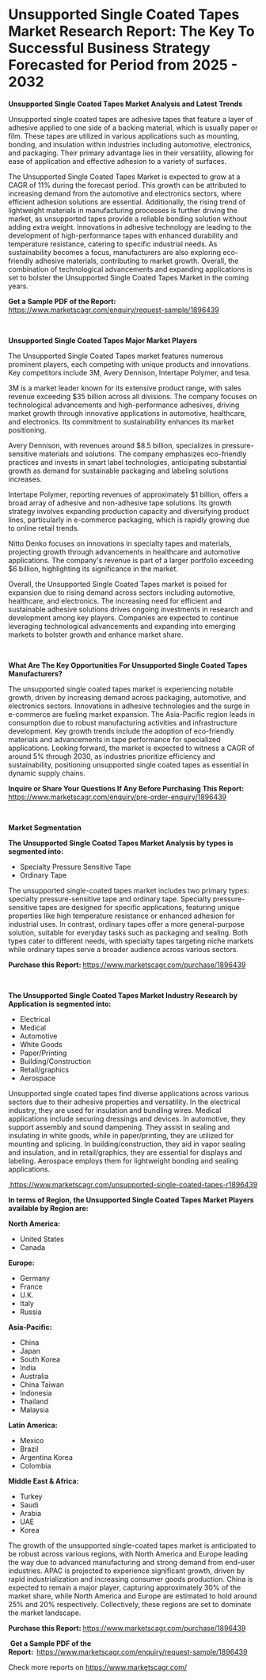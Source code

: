 <p><h1>Unsupported Single Coated Tapes Market Research Report: The Key To Successful Business Strategy Forecasted for Period from 2025 - 2032</h1></p><p><strong>Unsupported Single Coated Tapes Market Analysis and Latest Trends</strong></p>
<p><p>Unsupported single coated tapes are adhesive tapes that feature a layer of adhesive applied to one side of a backing material, which is usually paper or film. These tapes are utilized in various applications such as mounting, bonding, and insulation within industries including automotive, electronics, and packaging. Their primary advantage lies in their versatility, allowing for ease of application and effective adhesion to a variety of surfaces.</p><p>The Unsupported Single Coated Tapes Market is expected to grow at a CAGR of 11% during the forecast period. This growth can be attributed to increasing demand from the automotive and electronics sectors, where efficient adhesion solutions are essential. Additionally, the rising trend of lightweight materials in manufacturing processes is further driving the market, as unsupported tapes provide a reliable bonding solution without adding extra weight. Innovations in adhesive technology are leading to the development of high-performance tapes with enhanced durability and temperature resistance, catering to specific industrial needs. As sustainability becomes a focus, manufacturers are also exploring eco-friendly adhesive materials, contributing to market growth. Overall, the combination of technological advancements and expanding applications is set to bolster the Unsupported Single Coated Tapes Market in the coming years.</p></p>
<p><strong>Get a Sample PDF of the Report:&nbsp;</strong> <a href="https://www.marketscagr.com/enquiry/request-sample/1896439?utm_campaign=2887&utm_medium=2&utm_source=Github&utm_content=ia&utm_term=28032025&utm_id=unsupported-single-coated-tapes">https://www.marketscagr.com/enquiry/request-sample/1896439</a></p>
<p>&nbsp;</p>
<p><strong>Unsupported Single Coated Tapes Major Market Players</strong></p>
<p><p>The Unsupported Single Coated Tapes market features numerous prominent players, each competing with unique products and innovations. Key competitors include 3M, Avery Dennison, Intertape Polymer, and tesa. </p><p>3M is a market leader known for its extensive product range, with sales revenue exceeding $35 billion across all divisions. The company focuses on technological advancements and high-performance adhesives, driving market growth through innovative applications in automotive, healthcare, and electronics. Its commitment to sustainability enhances its market positioning.</p><p>Avery Dennison, with revenues around $8.5 billion, specializes in pressure-sensitive materials and solutions. The company emphasizes eco-friendly practices and invests in smart label technologies, anticipating substantial growth as demand for sustainable packaging and labeling solutions increases.</p><p>Intertape Polymer, reporting revenues of approximately $1 billion, offers a broad array of adhesive and non-adhesive tape solutions. Its growth strategy involves expanding production capacity and diversifying product lines, particularly in e-commerce packaging, which is rapidly growing due to online retail trends.</p><p>Nitto Denko focuses on innovations in specialty tapes and materials, projecting growth through advancements in healthcare and automotive applications. The company's revenue is part of a larger portfolio exceeding $6 billion, highlighting its significance in the market.</p><p>Overall, the Unsupported Single Coated Tapes market is poised for expansion due to rising demand across sectors including automotive, healthcare, and electronics. The increasing need for efficient and sustainable adhesive solutions drives ongoing investments in research and development among key players. Companies are expected to continue leveraging technological advancements and expanding into emerging markets to bolster growth and enhance market share.</p></p>
<p>&nbsp;</p>
<p><strong>What Are The Key Opportunities For Unsupported Single Coated Tapes Manufacturers?</strong></p>
<p><p>The unsupported single coated tapes market is experiencing notable growth, driven by increasing demand across packaging, automotive, and electronics sectors. Innovations in adhesive technologies and the surge in e-commerce are fueling market expansion. The Asia-Pacific region leads in consumption due to robust manufacturing activities and infrastructure development. Key growth trends include the adoption of eco-friendly materials and advancements in tape performance for specialized applications. Looking forward, the market is expected to witness a CAGR of around 5% through 2030, as industries prioritize efficiency and sustainability, positioning unsupported single coated tapes as essential in dynamic supply chains.</p></p>
<p><strong>Inquire or Share Your Questions If Any Before Purchasing This Report:</strong> <a href="https://www.marketscagr.com/enquiry/pre-order-enquiry/1896439?utm_campaign=2887&utm_medium=2&utm_source=Github&utm_content=ia&utm_term=28032025&utm_id=unsupported-single-coated-tapes">https://www.marketscagr.com/enquiry/pre-order-enquiry/1896439</a></p>
<p>&nbsp;</p>
<p><strong>Market Segmentation</strong></p>
<p><strong>The Unsupported Single Coated Tapes Market Analysis by types is segmented into:</strong></p>
<p><ul><li>Specialty Pressure Sensitive Tape</li><li>Ordinary Tape</li></ul></p>
<p><p>The unsupported single-coated tapes market includes two primary types: specialty pressure-sensitive tape and ordinary tape. Specialty pressure-sensitive tapes are designed for specific applications, featuring unique properties like high temperature resistance or enhanced adhesion for industrial uses. In contrast, ordinary tapes offer a more general-purpose solution, suitable for everyday tasks such as packaging and sealing. Both types cater to different needs, with specialty tapes targeting niche markets while ordinary tapes serve a broader audience across various sectors.</p></p>
<p><strong>Purchase this Report:&nbsp;</strong><a href="https://www.marketscagr.com/purchase/1896439?utm_campaign=2887&utm_medium=2&utm_source=Github&utm_content=ia&utm_term=28032025&utm_id=unsupported-single-coated-tapes">https://www.marketscagr.com/purchase/1896439</a></p>
<p>&nbsp;</p>
<p><strong>The Unsupported Single Coated Tapes Market Industry Research by Application is segmented into:</strong></p>
<p><ul><li>Electrical</li><li>Medical</li><li>Automotive</li><li>White Goods</li><li>Paper/Printing</li><li>Building/Construction</li><li>Retail/graphics</li><li>Aerospace</li></ul></p>
<p><p>Unsupported single coated tapes find diverse applications across various sectors due to their adhesive properties and versatility. In the electrical industry, they are used for insulation and bundling wires. Medical applications include securing dressings and devices. In automotive, they support assembly and sound dampening. They assist in sealing and insulating in white goods, while in paper/printing, they are utilized for mounting and splicing. In building/construction, they aid in vapor sealing and insulation, and in retail/graphics, they are essential for displays and labeling. Aerospace employs them for lightweight bonding and sealing applications.</p></p>
<p><a href="https://www.marketscagr.com/unsupported-single-coated-tapes-r1896439?utm_campaign=2887&utm_medium=2&utm_source=Github&utm_content=ia&utm_term=28032025&utm_id=unsupported-single-coated-tapes">&nbsp;https://www.marketscagr.com/unsupported-single-coated-tapes-r1896439</a></p>
<p><strong>In terms of Region, the Unsupported Single Coated Tapes Market Players available by Region are:</strong></p>
<p>
    <p> <strong> North America: </strong>
        <ul>
            <li>United States</li>
            <li>Canada</li>
        </ul>
        </p> 
    <p> <strong> Europe: </strong>
        <ul>
            <li>Germany</li>
            <li>France</li>
            <li>U.K.</li>
            <li>Italy</li>
            <li>Russia</li>
        </ul>
        </p> 
    <p> <strong> Asia-Pacific: </strong>
        <ul>
            <li>China</li>
            <li>Japan</li>
            <li>South Korea</li>
            <li>India</li>
            <li>Australia</li>
            <li>China Taiwan</li>
            <li>Indonesia</li>
            <li>Thailand</li>
            <li>Malaysia</li>
        </ul>
        </p> 
    <p> <strong> Latin America: </strong>
        <ul>
            <li>Mexico</li>
            <li>Brazil</li>
            <li>Argentina Korea</li>
            <li>Colombia</li>
        </ul>
        </p> 
    <p> <strong> Middle East & Africa: </strong>
        <ul>
            <li>Turkey</li>
            <li>Saudi</li>
            <li>Arabia</li>
            <li>UAE</li>
            <li>Korea</li>
        </ul>
    </p>
    </p>
<p><p>The growth of the unsupported single-coated tapes market is anticipated to be robust across various regions, with North America and Europe leading the way due to advanced manufacturing and strong demand from end-user industries. APAC is projected to experience significant growth, driven by rapid industrialization and increasing consumer goods production. China is expected to remain a major player, capturing approximately 30% of the market share, while North America and Europe are estimated to hold around 25% and 20% respectively. Collectively, these regions are set to dominate the market landscape.</p></p>
<p><strong>Purchase this Report: </strong><a href="https://www.marketscagr.com/purchase/1896439?utm_campaign=2887&utm_medium=2&utm_source=Github&utm_content=ia&utm_term=28032025&utm_id=unsupported-single-coated-tapes">https://www.marketscagr.com/purchase/1896439</a></p>
<p>&nbsp;<strong>Get a Sample PDF of the Report:&nbsp;&nbsp;</strong><a href="https://www.marketscagr.com/enquiry/request-sample/1896439?utm_campaign=2887&utm_medium=2&utm_source=Github&utm_content=ia&utm_term=28032025&utm_id=unsupported-single-coated-tapes">https://www.marketscagr.com/enquiry/request-sample/1896439</a></p>
<p><strong></strong></p>
<p>Check more reports on <a href="https://www.marketscagr.com/?utm_campaign=2887&utm_medium=2&utm_source=Github&utm_content=ia&utm_term=28032025&utm_id=unsupported-single-coated-tapes">https://www.marketscagr.com/</a></p>